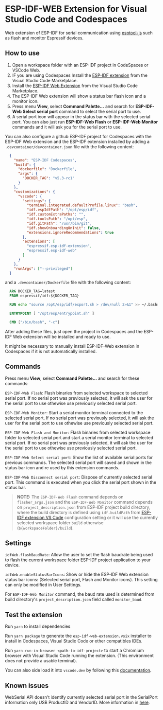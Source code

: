 # ESP-IDF-WEB Extension for Visual Studio Code and Codespaces

Web extension of ESP-IDF for serial communication using [esptool-js](https://github.com/espressif/esptool-js) such as flash and monitor Espressif devices.

How to use
----------

1. Open a workspace folder with an ESP-IDF project in CodeSpaces or VSCode Web.
2. IF you are using Codespaces Install the [ESP-IDF extension](https://marketplace.visualstudio.com/items?itemName=espressif.esp-idf-extension) from the Visual Studio Code Marketplace.
3. Install the [ESP-IDF Web Extension](https://marketplace.visualstudio.com/items?itemName=espressif.esp-idf-web) from the Visual Studio Code Marketplace.
4. The ESP-IDF Web extension will show a status bar flash icon and a monitor icon.
5. Press menu **View**, select **Command Palette...** and search for **ESP-IDF-Web Select serial port** command to select the serial port to use.
6. A serial port icon will appear in the status bar with the selected serial port. You can also just run **ESP-IDF-Web Flash** or **ESP-IDF-Web Monitor** commands and it will ask you for the serial port to use.

You can also configure a github ESP-IDF project for Codespaces with the ESP-IDF Web extension and the ESP-IDF extension installed by adding a `.devcontainer/devcontainer.json` file with the following content:

```JSON
  {
    "name": "ESP-IDF Codespaces",
    "build": {
      "dockerfile": "Dockerfile",
      "args": {
        "DOCKER_TAG": "v5.3-rc1"
      }
    },
    "customizations": {
      "vscode": {
        "settings": {
          "terminal.integrated.defaultProfile.linux": "bash",
          "idf.espIdfPath": "/opt/esp/idf",
          "idf.customExtraPaths": "",
          "idf.toolsPath": "/opt/esp",
          "idf.gitPath": "/usr/bin/git",
          "idf.showOnboardingOnInit": false,
          "extensions.ignoreRecommendations": true
        },
        "extensions": [
          "espressif.esp-idf-extension",
          "espressif.esp-idf-web"
        ]
      }
    },
    "runArgs": ["--privileged"]
  }
```

and a `.devcontainer/Dockerfile` file with the following content:

```DOCKERFILE
  ARG DOCKER_TAG=latest
  FROM espressif/idf:${DOCKER_TAG}

  RUN echo "source /opt/esp/idf/export.sh > /dev/null 2>&1" >> ~/.bashrc

  ENTRYPOINT [ "/opt/esp/entrypoint.sh" ]

  CMD ["/bin/bash", "-c"]
```

After adding these files, just open the project in Codespaces and the ESP-IDF Web extension will be installed and ready to use.

It might be necessary to manually install ESP-IDF-Web extension in Codespaces if it is not automatically installed.

## Commands

Press menu **View**, select **Command Palette...** and search for these commands:

`ESP-IDF-Web Flash`: Flash binaries from selected workspace to selected serial port. If no serial port was previously selected, it will ask the user for the serial port to use othewise use previously selected serial port.

`ESP-IDF-Web Monitor`: Start a serial monitor terminal connected to the selected serial port. If no serial port was previously selected, it will ask the user for the serial port to use othewise use previously selected serial port.

`ESP-IDF-Web Flash and Monitor`: Flash binaries from selected workspace folder to selected serial port and start a serial monitor terminal to selected serial port. If no serial port was previously selected, it will ask the user for the serial port to use othewise use previously selected serial port.

`ESP-IDF-Web Select serial port`: Show the list of available serial ports for previous commands. The selected serial port will saved and shown in the status bar icon and re used by this extension commands.

`ESP-IDF-Web Disconnect serial port`: Dispose of currently selected serial port. This command is executed when you click the serial port shown in the status bar.

> **NOTE:** The `ESP-IDF-Web Flash` command depends on `flasher_args.json` and the `ESP-IDF-Web Monitor` command depends on `project_description.json` from ESP-IDF project build directory, where the build directory is defined using `idf.buildPath` from [ESP-IDF extension VS Code](https://marketplace.visualstudio.com/items?itemName=espressif.esp-idf-extension) configuration setting or it will use the currently selected workspace folder `build` otherwise (`${workspaceFolder}/build`).

## Settings

`idfWeb.flashBaudRate`: Allow the user to set the flash baudrate being used to flash the current workspace folder ESP-IDF project application to your device.

`idfWeb.enableStatusBarIcons`: Show or hide the ESP-IDF Web extension status bar icons: (Selected serial port, Flash and Monitor icons). This setting can only be modified in User Settings.

For `ESP-IDF-Web Monitor` command, the baud rate used is determined from build directory's `project_description.json` field called `monitor_baud`.

## Test the extension

Run `yarn` to install dependencies

Run `yarn package` to generate the `esp-idf-web-extension.vsix` installer to install in Codespaces, Visual Studio Code or other compatibles IDEs.

Run `yarn run-in-browser <path-to-idf-project>` to start a Chromium browser with Visual Studio Code running the extension. (This environment does not provide a usable terminal).

You can also side load it into `vscode.dev` by following this [documentation](https://code.visualstudio.com/api/extension-guides/web-extensions#test-your-web-extension-in-vscode.dev).

## Known issues

WebSerial API doesn't identify currently selected serial port in the SerialPort information only USB ProductID and VendorID. More information in [here](https://github.com/WICG/serial/issues/128).
